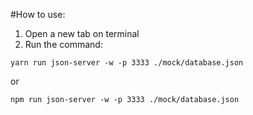 #How to use:

1. Open a new tab on terminal
2. Run the command:

```
yarn run json-server -w -p 3333 ./mock/database.json
```
or
```
npm run json-server -w -p 3333 ./mock/database.json
```
